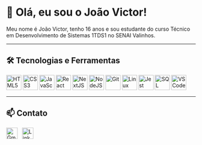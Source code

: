 # 👋 Olá, eu sou o João Victor!

Meu nome é João Victor, tenho 16 anos e sou estudante do curso Técnico em Desenvolvimento de Sistemas 1TDS1 no SENAI Valinhos.

---

## 🛠️ Tecnologias e Ferramentas

<p align="left">
  <img src="https://cdn.jsdelivr.net/gh/devicons/devicon/icons/html5/html5-original.svg" width="40" title="HTML5"/>
  <img src="https://cdn.jsdelivr.net/gh/devicons/devicon/icons/css3/css3-original.svg" width="40" title="CSS3"/>
  <img src="https://cdn.jsdelivr.net/gh/devicons/devicon/icons/javascript/javascript-original.svg" width="40" title="JavaScript"/>
  <img src="https://cdn.jsdelivr.net/gh/devicons/devicon/icons/react/react-original.svg" width="40" title="React"/>
  <img src="https://cdn.jsdelivr.net/gh/devicons/devicon/icons/nextjs/nextjs-original.svg" width="40" title="NextJS"/>
  <img src="https://cdn.jsdelivr.net/gh/devicons/devicon/icons/nodejs/nodejs-original.svg" width="40" title="NodeJS"/>
  <img src="https://cdn.jsdelivr.net/gh/devicons/devicon/icons/git/git-original.svg" width="40" title="Git"/>
  <img src="https://cdn.jsdelivr.net/gh/devicons/devicon/icons/linux/linux-original.svg" width="40" title="Linux"/>
  <img src="https://cdn.jsdelivr.net/gh/devicons/devicon/icons/jest/jest-plain.svg" width="40" title="Jest"/>
  <img src="https://cdn.jsdelivr.net/gh/devicons/devicon/icons/sqlite/sqlite-original.svg" width="40" title="SQL"/>
  <img src="https://cdn.jsdelivr.net/gh/devicons/devicon/icons/vscode/vscode-original.svg" width="40" title="VSCode"/>
</p>

---

## 📫 Contato

[<img src="https://cdn.jsdelivr.net/gh/devicons/devicon/icons/google/google-original.svg" alt="Gmail" width="30" />](mailto:j@gmail.com)
&nbsp;
[<img src="https://cdn.jsdelivr.net/gh/devicons/devicon/icons/linkedin/linkedin-original.svg" alt="LinkedIn" width="30" />]((https://www.linkedin.com/in/jo%C3%A3o-victor-441799349/))
